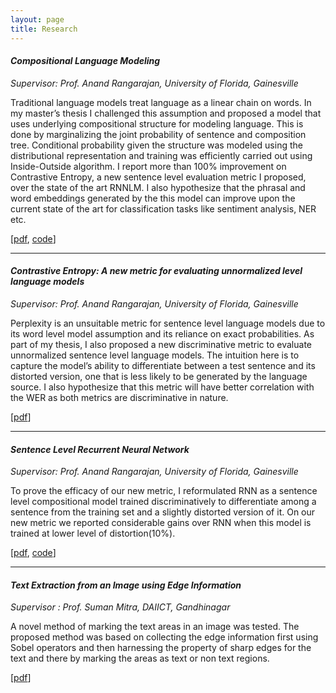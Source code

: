 ```yaml
---
layout: page
title: Research
---
```


#### *Compositional Language Modeling* ####
*Supervisor: Prof. Anand Rangarajan, University of Florida, Gainesville*

 Traditional language models treat language as a linear chain on words. In my master’s thesis I challenged this assumption and proposed a model that uses underlying compositional structure for modeling language. This is done by marginalizing the joint probability of sentence and composition tree. Conditional probability given the structure was modeled using the distributional representation and training was efficiently carried out using Inside-Outside algorithm. I report more than 100% improvement on Contrastive Entropy, a new sentence level evaluation metric I proposed, over the state of the art RNNLM. I also hypothesize that the phrasal and word embeddings generated by the this model can  improve upon the current state of the art for classification tasks like sentiment analysis, NER etc.

[[pdf](https://arxiv.org/submit/1522648/view), [code](http://github.com/kushalarora/CompositionalLM.git)]

___

#### *Contrastive Entropy: A new metric for evaluating unnormalized level language models* ####
*Supervisor: Prof. Anand Rangarajan, University of Florida, Gainesville*


Perplexity is an unsuitable metric for sentence level language models due to its word level model assumption and its reliance on exact probabilities. As part of my thesis, I also proposed a new discriminative metric to evaluate unnormalized sentence level language models. The intuition here is to capture the model’s ability to differentiate between a test sentence and its distorted version, one that is less likely to be generated by the language source. I also hypothesize that this metric will have better correlation with the WER as both metrics are discriminative in nature.

[[pdf](http://arxiv.org/pdf/1601.00248v2.pdf)]

___

#### *Sentence Level Recurrent Neural Network* ####
*Supervisor: Prof. Anand Rangarajan, University of Florida, Gainesville*


To prove the efficacy of our new metric, I reformulated RNN as a sentence level compositional model trained discriminatively to differentiate among a sentence from the training set and a slightly distorted version of it. On our new metric we reported considerable gains over RNN when this model is trained at lower level of distortion(10%).


[[pdf](http://arxiv.org/pdf/1601.00248v2.pdf), [code](http://github.com/kushalarora/sentenceRNN.git)]

____


#### *Text Extraction from an Image using Edge Information* ####
*Supervisor : Prof. Suman Mitra, DAIICT, Gandhinagar*

A novel method of marking the text areas in an image was tested. The proposed method was based on collecting the edge information first using Sobel operators and then harnessing the property of sharp edges for the text and there by marking the areas as text or non text regions.

[[pdf](/assets/text_extraction.pdf)]



